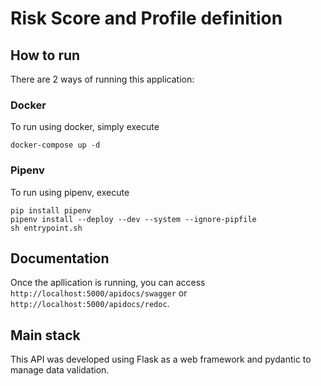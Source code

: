 # Risk Score and Profile definition

## How to run

There are 2 ways of running this application:

### Docker
To run using docker, simply execute

```
docker-compose up -d
```

### Pipenv

To run using pipenv, execute

```
pip install pipenv
pipenv install --deploy --dev --system --ignore-pipfile
sh entrypoint.sh
```

## Documentation

Once the apllication is running, you can access `http://localhost:5000/apidocs/swagger` or `http://localhost:5000/apidocs/redoc`.

## Main stack

This API was developed using Flask as a web framework and pydantic to manage data validation.